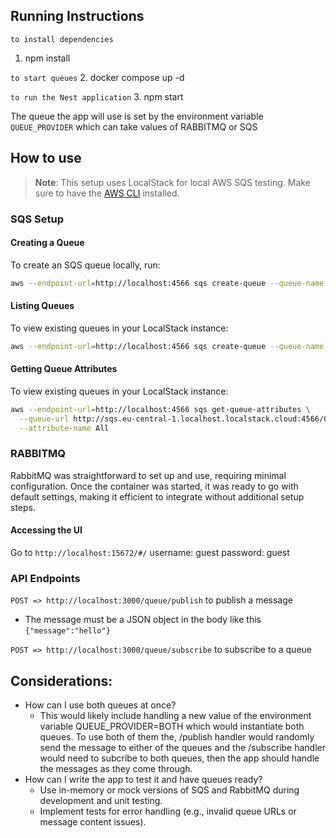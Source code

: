 ## Running Instructions
`to install dependencies`
1. npm install 

`to start queues`
2. docker compose up -d

`to run the Nest application`
3. npm start 

The queue the app will use is set by the environment variable `QUEUE_PROVIDER` which can take values of RABBITMQ or SQS

## How to use

<!-- ref: https://medium.com/@anchan.ashwithabg95/using-localstack-sns-and-sqs-for-devbox-testing-fa09de5e3bbb -->
> **Note**: This setup uses LocalStack for local AWS SQS testing. Make sure to have the [AWS CLI](https://aws.amazon.com/cli/) installed.

### SQS Setup

#### Creating a Queue
To create an SQS queue locally, run:
```bash
aws --endpoint-url=http://localhost:4566 sqs create-queue --queue-name my-queue
```
#### Listing Queues
To view existing queues in your LocalStack instance:
```bash
aws --endpoint-url=http://localhost:4566 sqs create-queue --queue-name my-queue
```

#### Getting Queue Attributes
To view existing queues in your LocalStack instance:
```bash
aws --endpoint-url=http://localhost:4566 sqs get-queue-attributes \
  --queue-url http://sqs.eu-central-1.localhost.localstack.cloud:4566/000000000000/my-queue \
  --attribute-name All
```
### RABBITMQ
RabbitMQ was straightforward to set up and use, requiring minimal configuration. Once the container was started, it was ready to go with default settings, making it efficient to integrate without additional setup steps.

#### Accessing the UI
Go to `http://localhost:15672/#/`
  username: guest
  password: guest

### API Endpoints
`POST => http://localhost:3000/queue/publish` to publish a message
  -  The message must be a JSON object in the body like this `{"message":"hello"}`

`POST => http://localhost:3000/queue/subscribe` to subscribe to a queue


## Considerations:
  - How can I use both queues at once?
     - This would likely include handling a new value of the environment variable QUEUE_PROVIDER=BOTH which would instantiate both queues. To use both of them the, /publish handler would randomly send the message to either of the queues and the /subscribe handler would need to subcribe to both queues, then the app should handle the messages as they come through.
  - How can I write the app to test it and have queues ready?
     - Use in-memory or mock versions of SQS and RabbitMQ during development and unit testing.
     - Implement tests for error handling (e.g., invalid queue URLs or message content issues).
